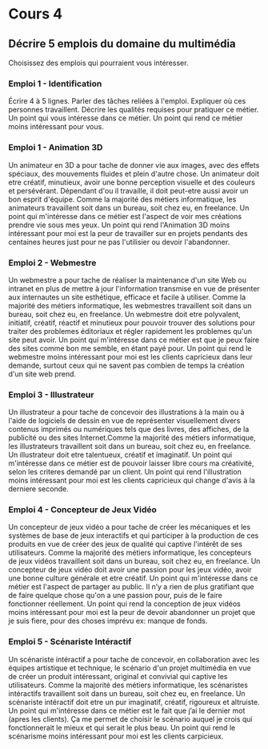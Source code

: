 # Cours 4
## Décrire 5 emplois du domaine du multimédia
Choisissez des emplois qui pourraient vous intéresser. 

### Emploi 1 - Identification
Écrire 4 à 5 lignes. Parler des tâches reliées à l'emploi. Expliquer où ces personnes travaillent. Décrire les qualités requises pour pratiquer ce métier. Un point qui vous intéresse dans ce métier. Un point qui rend ce métier moins intéressant pour vous.  

### Emploi 1 - Animation 3D
Un animateur en 3D a pour tache de donner vie aux images, avec des effets spéciaux, des mouvements fluides et plein d'autre chose. 
Un animateur doit etre créatif, minutieux, avoir une bonne perception visuelle et des couleurs et persévérant. Dépendant d'ou il travaille, il doit peut-etre aussi avoir un bon esprit d'équipe. Comme la majorité des métiers informatique, les animateurs travaillent soit dans un bureau, soit chez eu, en freelance. Un point qui m'intéresse dans ce métier est l'aspect de voir mes créations prendre vie sous mes yeux. Un point qui rend l'Animation 3D moins intéressant pour moi est la peur de travailler sur en projets pendants des centaines heures just pour ne pas l'utilisier ou devoir l'abandonner.

### Emploi 2 - Webmestre
Un webmestre a pour tache de réaliser la maintenance d'un site Web ou intranet en plus de mettre à jour l'information transmise en vue de présenter aux internautes un site esthétique, efficace et facile à utiliser. Comme la majorité des métiers informatique, les webmestres travaillent soit dans un bureau, soit chez eu, en freelance.
Un webmestre doit etre polyvalent, initiatif, créatif, réactif et minutieux pour pouvoir trouver des solutions pour traiter des problemes éditoriaux et régler rapidement les problemes qu'un site peut avoir. Un point qui m'intéresse dans ce métier est que je peux faire des sites comme bon me semble, en étant payé pour. Un point qui rend le webmestre moins intéressant pour moi est les clients capricieux dans leur demande, surtout ceux qui ne savent pas combien de temps la création d'un site web prend.

### Emploi 3 - Illustrateur
Un illustrateur a pour tache de concevoir des illustrations à la main ou à l'aide de logiciels de dessin en vue de représenter visuellement divers contenus imprimés ou numériques tels que des livres, des affiches, de la publicité ou des sites Internet.Comme la majorité des métiers informatique, les illustrateurs travaillent soit dans un bureau, soit chez eu, en freelance.
Un illustrateur doit etre talentueux, créatif et imaginatif. Un point qui m'intéresse dans ce métier est de pouvoir laisser libre cours ma créativité, selon les criteres demandé par un client. Un point qui rend l'illustration moins intéressant pour moi est les clients capricieux qui change d'avis à la derniere seconde.

### Emploi 4 - Concepteur de Jeux Vidéo
Un concepteur de jeux vidéo a pour tache de créer les mécaniques et les systèmes de base de jeux interactifs et qui participer à la production de ces produits en vue de créer des jeux de qualité qui captive l'intérêt de ses utilisateurs. Comme la majorité des métiers informatique, les concepteurs de jeux vidéos travaillent soit dans un bureau, soit chez eu, en freelance.
Un concepteur de jeux vidéo doit avoir une passion pour les jeux vidéo, avoir une bonne culture générale et etre créatif.    Un point qui m'intéresse dans ce métier est l'aspect de partager au public. Il n’y a rien de plus gratifiant que de faire quelque chose qu'on a une passion pour, puis de le faire fonctionner réellement. Un point qui rend la conception de jeux vidéos moins intéressant pour moi est la peur de devoir abandonner un projet que je suis fiere, pour des choses imprévu ex: manque de fonds.

### Emploi 5 - Scénariste Intéractif
Un scénariste intéractif a pour tache de concevoir, en collaboration avec les équipes artistique et technique, le scénario d'un projet multimédia en vue de créer un produit intéressant, original et convivial qui captive les utilisateurs.
Comme la majorité des métiers informatique, les scénaristes intéractifs travaillent soit dans un bureau, soit chez eu, en freelance.
Un scénariste intéractif doit etre un pur imaginatif, créatif, rigoureux et altruiste. Un point qui m'intéresse dans ce métier est le fait que j’ai le dernier mot (apres les clients). Ça me permet de choisir le scénario auquel je crois qui fonctionnerait le mieux et qui serait le plus beau. Un point qui rend le scénarisme moins intéressant pour moi est les clients carpicieux.
